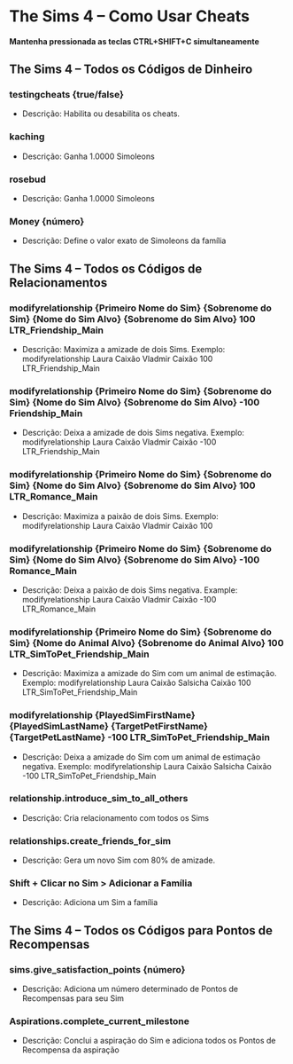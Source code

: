 # The Sims 4 – Como Usar Cheats

#### Mantenha pressionada as teclas CTRL+SHIFT+C simultaneamente

## The Sims 4 – Todos os Códigos de Dinheiro

### testingcheats {true/false}
-  Descrição: Habilita ou desabilita os cheats.

### kaching
-  Descrição: Ganha 1.0000 Simoleons

### rosebud
-  Descrição: Ganha 1.0000 Simoleons

### Money {número}
-  Descrição: Define o valor exato de Simoleons da família

## The Sims 4 – Todos os Códigos de Relacionamentos

### modifyrelationship {Primeiro Nome do Sim} {Sobrenome do Sim} {Nome do Sim Alvo} {Sobrenome do Sim Alvo} 100 LTR_Friendship_Main
-  Descrição: Maximiza a amizade de dois Sims. Exemplo: modifyrelationship Laura Caixão Vladmir Caixão 100 LTR_Friendship_Main

### modifyrelationship {Primeiro Nome do Sim} {Sobrenome do Sim} {Nome do Sim Alvo} {Sobrenome do Sim Alvo} -100 Friendship_Main
-  Descrição: Deixa a amizade de dois Sims negativa. Exemplo: modifyrelationship Laura Caixão Vladmir Caixão -100 LTR_Friendship_Main

### modifyrelationship {Primeiro Nome do Sim} {Sobrenome do Sim} {Nome do Sim Alvo} {Sobrenome do Sim Alvo} 100 LTR_Romance_Main
- Descrição: Maximiza a paixão de dois Sims. Exemplo: modifyrelationship Laura Caixão Vladmir Caixão 100 

### modifyrelationship {Primeiro Nome do Sim} {Sobrenome do Sim} {Nome do Sim Alvo} {Sobrenome do Sim Alvo} -100 Romance_Main
-  Descrição: Deixa a paixão de dois Sims negativa. Example: modifyrelationship Laura Caixão Vladmir Caixão -100 LTR_Romance_Main

### modifyrelationship {Primeiro Nome do Sim} {Sobrenome do Sim} {Nome do Animal Alvo} {Sobrenome do Animal Alvo} 100 LTR_SimToPet_Friendship_Main
-  Descrição: Maximiza a amizade do Sim com um animal de estimação. Exemplo: modifyrelationship Laura Caixão Salsicha Caixão 100 LTR_SimToPet_Friendship_Main

### modifyrelationship {PlayedSimFirstName} {PlayedSimLastName} {TargetPetFirstName} {TargetPetLastName} -100 LTR_SimToPet_Friendship_Main
-  Descrição: Deixa a amizade do Sim com um animal de estimação negativa. Exemplo: modifyrelationship Laura Caixão Salsicha Caixão -100 LTR_SimToPet_Friendship_Main

### relationship.introduce_sim_to_all_others
-  Descrição: Cria relacionamento com todos os Sims

### relationships.create_friends_for_sim
-  Descrição: Gera um novo Sim com 80% de amizade.

### Shift + Clicar no Sim > Adicionar a Família
-  Descrição: Adiciona um Sim a família

## The Sims 4 – Todos os Códigos para Pontos de Recompensas

### sims.give_satisfaction_points {número}
-  Descrição: Adiciona um número determinado de Pontos de Recompensas para seu Sim

### Aspirations.complete_current_milestone
-  Descrição: Conclui a aspiração do Sim e adiciona todos os Pontos de Recompensa da aspiração

